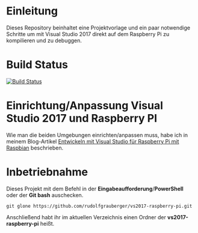 # Einleitung
Dieses Repository beinhaltet eine Projektvorlage und ein paar notwendige Schritte um mit Visual Studio 2017 direkt auf dem Raspberry Pi zu kompilieren und zu debuggen.

# Build Status
[![Build Status](https://travis-ci.org/rudolfgrauberger/vs2017-raspberry-pi.svg?branch=master)](https://travis-ci.org/rudolfgrauberger/vs2017-raspberry-pi)

# Einrichtung/Anpassung Visual Studio 2017 und Raspberry PI
Wie man die beiden Umgebungen einrichten/anpassen muss, habe ich in meinem Blog-Artikel [Entwickeln mit Visual Studio für Raspberry Pi mit Raspbian](http://www.grauberger.org/visualstudio/debuggen/build/raspberry/remote/raspberrypi/raspbian/c/cpp/c++/cmake/debug/2018/04/27/Entwickeln-mit-Visual-Studio-f%C3%BCr-Raspberry-Pi-mit-Raspbian.html) beschrieben.

# Inbetriebnahme
Dieses Projekt mit dem Befehl in der **Eingabeaufforderung**/**PowerShell** oder der **Git bash** auschecken.
```
git glone https://github.com/rudolfgrauberger/vs2017-raspberry-pi.git
```

Anschließend habt ihr im aktuellen Verzeichnis einen Ordner der **vs2017-raspberry-pi** heißt.

